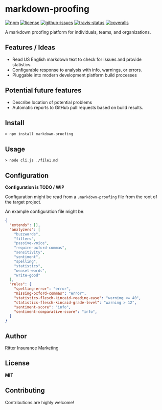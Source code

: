 # markdown-proofing

[![npm](https://img.shields.io/npm/v/markdown-proofing.svg)](https://www.npmjs.com/package/markdown-proofing)
[![license](https://img.shields.io/npm/l/markdown-proofing.svg)](http://opensource.org/licenses/MIT)
[![github-issues](https://img.shields.io/github/issues/ritterim/markdown-proofing.svg)](https://github.com/ritterim/markdown-proofing/issues)
[![travis-status](https://img.shields.io/travis/ritterim/markdown-proofing.svg)](https://travis-ci.org/ritterim/markdown-proofing)
[![coveralls](https://img.shields.io/coveralls/ritterim/markdown-proofing.svg)](https://coveralls.io/github/ritterim/markdown-proofing)

A markdown proofing platform for individuals, teams, and organizations.

## Features / Ideas

- Read US English markdown text to check for issues and provide statistics.
- Configurable response to analysis with info, warnings, or errors.
- Pluggable into modern development platform build processes

## Potential future features

- Describe location of potential problems
- Automatic reports to GitHub pull requests based on build results.

## Install

```
> npm install markdown-proofing
```

## Usage

```
> node cli.js ./file1.md
```

## Configuration

**Configuration is TODO / WIP**

Configuration might be read from a `.markdown-proofing` file from the root of the target project.

An example configuration file might be:

```json
{
  "extends": [],
  "analyzers": [
    "buzzwords",
    "fillers",
    "passive-voice",
    "require-oxford-commas",
    "sensitivity",
    "sentiment",
    "spelling",
    "statistics",
    "weasel-words",
    "write-good"
  ],
  "rules": {
    "spelling-error": "error",
    "missing-oxford-commas": "error",
    "statistics-flesch-kincaid-reading-ease": "warning <= 40",
    "statistics-flesch-kincaid-grade-level": "warning > 12",
    "sentiment-score": "info",
    "sentiment-comparative-score": "info",
  }
}
```

## Author

Ritter Insurance Marketing

## License

**MIT**

## Contributing

Contributions are highly welcome!
